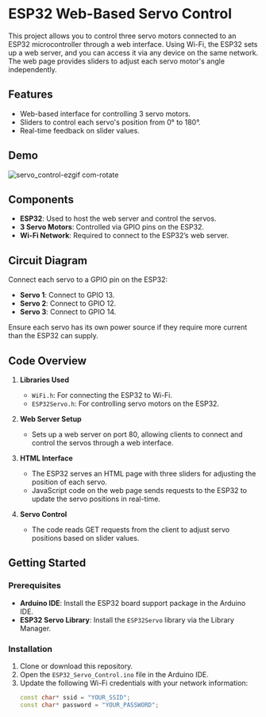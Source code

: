 # ESP32 Web-Based Servo Control 

This project allows you to control three servo motors connected to an ESP32 microcontroller through a web interface. Using Wi-Fi, the ESP32 sets up a web server, and you can access it via any device on the same network. The web page provides sliders to adjust each servo motor's angle independently.

## Features

- Web-based interface for controlling 3 servo motors.
- Sliders to control each servo's position from 0° to 180°.
- Real-time feedback on slider values.

## Demo
![servo_control-ezgif com-rotate](https://github.com/user-attachments/assets/8f0eddfd-d09b-443c-9acb-c44b6e0791a7)


## Components

- **ESP32**: Used to host the web server and control the servos.
- **3 Servo Motors**: Controlled via GPIO pins on the ESP32.
- **Wi-Fi Network**: Required to connect to the ESP32’s web server.

## Circuit Diagram

Connect each servo to a GPIO pin on the ESP32:
- **Servo 1**: Connect to GPIO 13.
- **Servo 2**: Connect to GPIO 12.
- **Servo 3**: Connect to GPIO 14.
  
Ensure each servo has its own power source if they require more current than the ESP32 can supply.

## Code Overview

1. **Libraries Used**
   - `WiFi.h`: For connecting the ESP32 to Wi-Fi.
   - `ESP32Servo.h`: For controlling servo motors on the ESP32.

2. **Web Server Setup**
   - Sets up a web server on port 80, allowing clients to connect and control the servos through a web interface.

3. **HTML Interface**
   - The ESP32 serves an HTML page with three sliders for adjusting the position of each servo.
   - JavaScript code on the web page sends requests to the ESP32 to update the servo positions in real-time.

4. **Servo Control**
   - The code reads GET requests from the client to adjust servo positions based on slider values.

## Getting Started

### Prerequisites

- **Arduino IDE**: Install the ESP32 board support package in the Arduino IDE.
- **ESP32 Servo Library**: Install the `ESP32Servo` library via the Library Manager.

### Installation

1. Clone or download this repository.
2. Open the `ESP32_Servo_Control.ino` file in the Arduino IDE.
3. Update the following Wi-Fi credentials with your network information:
   ```cpp
   const char* ssid = "YOUR_SSID";
   const char* password = "YOUR_PASSWORD";
